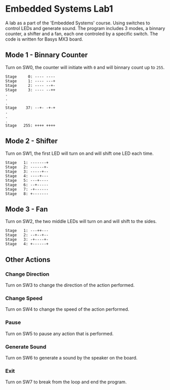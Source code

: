 # Embedded Systems Lab1
A lab as a part of the 'Embedded Systems' course.
Using switches to control LEDs and generate sound.
The program includes 3 modes, a binnary counter, a shifter and a fan, each one controled by a specific switch.
The code is written for Basys MX3 board.

## Mode 1 - Binnary Counter
Turn on SW0, the counter will initiate with `0` and will binnary count up to `255`.
```
Stage     0: ---- ----
Stage     1: ---- ---+
Stage     2: ---- --+-
Stage     3: ---- --++
.
.
.
Stage    37: --+- -+-+
.
.
.
Stage   255: ++++ ++++
```

## Mode 2 - Shifter
Turn on SW1, the first LED will turn on and will shift one LED each time.
```
Stage   1: -------+
Stage   2: ------+-
Stage   3: -----+--
Stage   4: ----+---
Stage   5: ---+----
Stage   6: --+-----
Stage   7: -+------
Stage   8: +-------
```

## Mode 3 - Fan
Turn on SW2, the two middle LEDs will turn on and will shift to the sides.
```
Stage   1: ---++---
Stage   2: --+--+--
Stage   3: -+----+-
Stage   4: +------+
```

## Other Actions

### Change Direction
Turn on SW3 to change the direction of the action performed.

### Change Speed
Turn on SW4 to change the speed of the action performed.

### Pause
Turn on SW5 to pause any action that is performed.

### Generate Sound
Turn on SW6 to generate a sound by the speaker on the board.

### Exit
Turn on SW7 to break from the loop and end the program.
